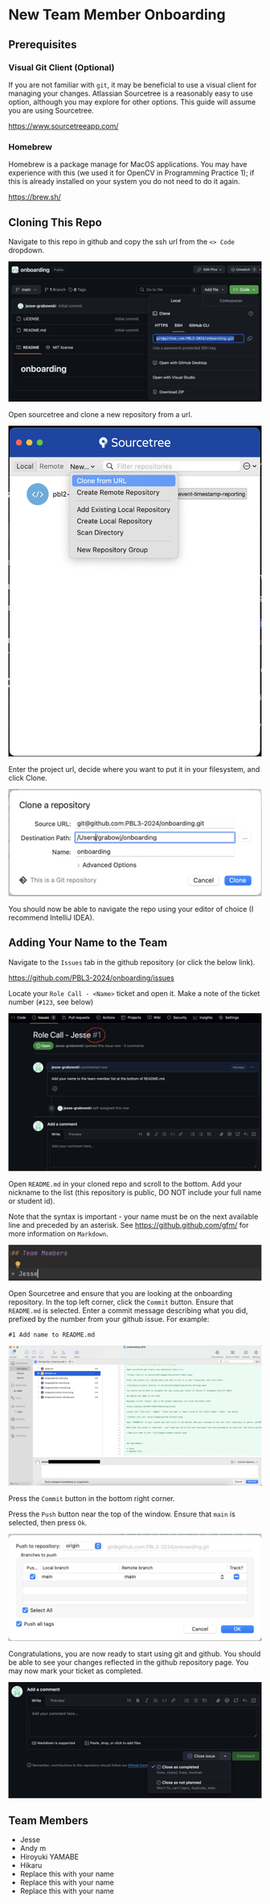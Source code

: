 # New Team Member Onboarding

## Prerequisites

### Visual Git Client (Optional)

If you are not familiar with `git`, it may be beneficial to use a visual client for managing your changes. Atlassian Sourcetree is a reasonably easy to use option, although you may explore for other options. This guide will assume you are using Sourcetree.

https://www.sourcetreeapp.com/

### Homebrew

Homebrew is a package manage for MacOS applications. You may have experience with this (we used it for OpenCV in Programming Practice 1); if this is already installed on your system you do not need to do it again.

https://brew.sh/

## Cloning This Repo

Navigate to this repo in github and copy the ssh url from the `<> Code` dropdown.

![Get url from github](images/github-clone.png)

Open sourcetree and clone a new repository from a url.

![Clone from url in sourcetree](images/sourcetree-fromurl.png)

Enter the project url, decide where you want to put it in your filesystem, and click Clone.

![Configure project location in sourcetree](images/sourcetree-settings.png)

You should now be able to navigate the repo using your editor of choice (I recommend IntelliJ IDEA).

## Adding Your Name to the Team

Navigate to the `Issues` tab in the github repository (or click the below link).

https://github.com/PBL3-2024/onboarding/issues

Locate your `Role Call - <Name>` ticket and open it. Make a note of the ticket number (`#123`, see below)

![Github role call issue](images/github-rolecall.png)

Open `README.md` in your cloned repo and scroll to the bottom. Add your nickname to the list (this repository is public, DO NOT include your full name or student id).

Note that the syntax is important - your name must be on the next available line and preceded by an asterisk. See https://github.github.com/gfm/ for more information on `Markdown`.

![Add your name to this list](images/readme-rolecall.png)

Open Sourcetree and ensure that you are looking at the onboarding repository. In the top left corner, click the `Commit` button. Ensure that `README.md` is selected. Enter a commit message describing what you did, prefixed by the number from your github issue. For example:

```text
#1 Add name to README.md
```

![Commit your change](images/sourcetree-commit.png)

Press the `Commit` button in the bottom right corner.

Press the `Push` button near the top of the window. Ensure that `main` is selected, then press `Ok`.

![Push your change](images/sourcetree-push.png)

Congratulations, you are now ready to start using git and github. You should be able to see your changes reflected in the github repository page. You may now mark your ticket as completed.

![Close your issue](images/github-close.png)

## Team Members

* Jesse
* Andy m
* Hiroyuki YAMABE
* Hikaru
* Replace this with your name
* Replace this with your name
* Replace this with your name

